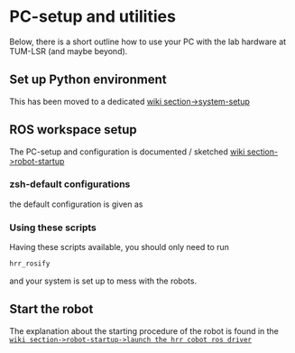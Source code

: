 # PC-setup and utilities

Below, there is a short outline how to use your PC with the
lab hardware at TUM-LSR (and maybe beyond).


## Set up Python environment

This has been moved to a dedicated [wiki section->system-setup](https://hr_recycler.pages.gitlab.lrz.de/mini_wiki/system_setup.html)

## ROS workspace setup

The PC-setup and configuration is documented / sketched [wiki section->robot-startup](https://hr_recycler.pages.gitlab.lrz.de/mini_wiki/system_setup.html#prepare-system-environment)

### zsh-default configurations

the default configuration is given as
### Using these scripts

Having these scripts available, you should only need to run

```bash
hrr_rosify
```

and your system is set up to mess with the robots.

## Start the robot 

The explanation about the starting procedure of the robot is found in the [```wiki section->robot-startup->launch the hrr cobot ros driver```](https://hr_recycler.pages.gitlab.lrz.de/mini_wiki/robot_startup.html#launch-the-hrr-cobot-ros-driver)

